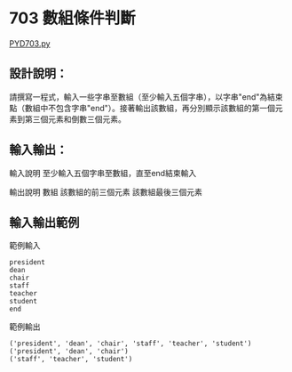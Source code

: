 # 703 數組條件判斷

[PYD703.py](https://github.com/eclairsameal/TQC-Python/blob/master/%E7%AC%AC7%E9%A1%9E%EF%BC%9A%E6%95%B8%E7%B5%84%EF%BC%88Tuple%EF%BC%89%E3%80%81%E9%9B%86%E5%90%88%EF%BC%88Set%EF%BC%89%E4%BB%A5%E5%8F%8A%E8%A9%9E%E5%85%B8%EF%BC%88Dictionary%EF%BC%89/PYD703.py)

## 設計說明：
請撰寫一程式，輸入一些字串至數組（至少輸入五個字串），以字串"end"為結束點（數組中不包含字串"end"）。接著輸出該數組，再分別顯示該數組的第一個元素到第三個元素和倒數三個元素。

## 輸入輸出：
輸入說明
至少輸入五個字串至數組，直至end結束輸入

輸出說明
數組
該數組的前三個元素
該數組最後三個元素

## 輸入輸出範例
範例輸入
```
president
dean
chair
staff
teacher
student
end
```
範例輸出
```
('president', 'dean', 'chair', 'staff', 'teacher', 'student')
('president', 'dean', 'chair')
('staff', 'teacher', 'student')
```
